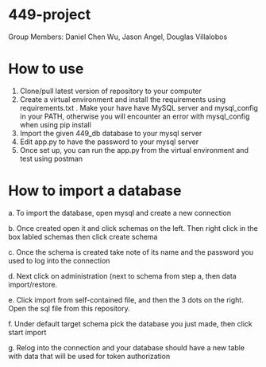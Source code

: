 # 449-project
Group Members: Daniel Chen Wu, Jason Angel, Douglas Villalobos

# How to use
1. Clone/pull latest version of repository to your computer
2. Create a virtual environment and install the requirements using requirements.txt . Make your have have MySQL server and mysql_config in your PATH, otherwise you will encounter an error with mysql_config when using pip install
3. Import the given 449_db database to your mysql server
4. Edit app.py to have the password to your mysql server
5. Once set up, you can run the app.py from the virtual environment and test using postman

# How to import a database
a. To import the database, open mysql and create a new connection
  
b. Once created open it and click schemas on the left. Then right click in the box labled schemas then click create schema
  
c. Once the schema is created take note of its name and the password you used to log into the connection
  
d. Next click on administration (next to schema from step a, then data import/restore.
  
e. Click import from self-contained file, and then the 3 dots on the right. Open the sql file from this repository.
  
f. Under default target schema pick the database you just made, then click start import
  
g. Relog into the connection and your database should have a new table with data that will be used for token authorization

